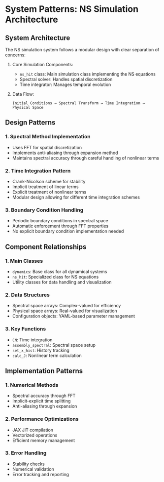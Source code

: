 # System Patterns: NS Simulation Architecture

## System Architecture
The NS simulation system follows a modular design with clear separation of concerns:

1. Core Simulation Components:
   - `ns_hit` class: Main simulation class implementing the NS equations
   - Spectral solver: Handles spatial discretization
   - Time integrator: Manages temporal evolution

2. Data Flow:
   ```
   Initial Conditions → Spectral Transform → Time Integration → Physical Space
   ```

## Design Patterns

### 1. Spectral Method Implementation
- Uses FFT for spatial discretization
- Implements anti-aliasing through expansion method
- Maintains spectral accuracy through careful handling of nonlinear terms

### 2. Time Integration Pattern
- Crank-Nicolson scheme for stability
- Implicit treatment of linear terms
- Explicit treatment of nonlinear terms
- Modular design allowing for different time integration schemes

### 3. Boundary Condition Handling
- Periodic boundary conditions in spectral space
- Automatic enforcement through FFT properties
- No explicit boundary condition implementation needed

## Component Relationships

### 1. Main Classes
- `dynamics`: Base class for all dynamical systems
- `ns_hit`: Specialized class for NS equations
- Utility classes for data handling and visualization

### 2. Data Structures
- Spectral space arrays: Complex-valued for efficiency
- Physical space arrays: Real-valued for visualization
- Configuration objects: YAML-based parameter management

### 3. Key Functions
- `CN`: Time integration
- `assembly_spectral`: Spectral space setup
- `set_x_hist`: History tracking
- `calc_J`: Nonlinear term calculation

## Implementation Patterns

### 1. Numerical Methods
- Spectral accuracy through FFT
- Implicit-explicit time splitting
- Anti-aliasing through expansion

### 2. Performance Optimizations
- JAX JIT compilation
- Vectorized operations
- Efficient memory management

### 3. Error Handling
- Stability checks
- Numerical validation
- Error tracking and reporting 